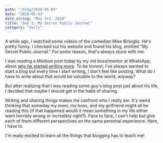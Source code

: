 ```yaml
---
path: "/blog/2020-05-03"
date: "2020-05-03"
date_string: "May 3rd, 2020"
title: "Day 1: My Secret Public Journal"
category: "daily"
--- 
```


A while ago, I watched some videos of the comedian Mike Birbiglia.  He's pretty funny.  I checked out his website and found his blog, entitled "My Secret Public Journal."  For some reason, that's always stuck with me.

I was reading a Medium post today by my old boss/mentor at WhatsApp, about [why he started writing more](https://medium.com/@chrisjluc/why-i-started-writing-more-at-home-and-at-work-8a015981d6f7). To be honest, I've always wanted to start a blog but every time I start writing, I don't feel like posting.  What do I have to write about that would be valuable to the world, anyway?

But after realizing that I was reading some guy's blog post just about his life, I decided that maybe I should get in the habit of sharing.

Writing and sharing things makes me confront who I really am.  It's weird thinking that someday my mom, my boss, and my girlfriend might all be reading this (if that happened would it mean something in my life either went horribly wrong or incredibly right?).  Face to face, I can't help but give each of them different perspectives on the same personal experience.  Here, I have to.

I'm really excited to learn all the things that blogging has to teach me!
